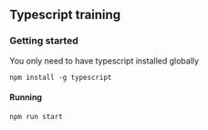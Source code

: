 ## Typescript training


### Getting started
You only need to have typescript installed globally

``npm install -g typescript``


  #### Running

  `npm run start`
